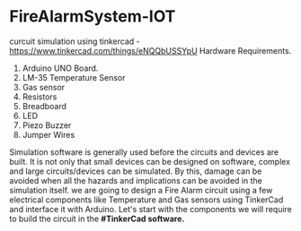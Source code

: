 # FireAlarmSystem-IOT
curcuit simulation using tinkercad -https://www.tinkercad.com/things/eNQQbUSSYpU
Hardware Requirements.
1.  Arduino UNO Board.
2.  LM-35 Temperature Sensor
3.   Gas sensor
4.    Resistors
5.  Breadboard
6.   LED
7.  Piezo Buzzer
8.  Jumper Wires
   
Simulation software is generally used before the circuits and devices are built. It is not only that small devices can be designed on software, complex and large circuits/devices can be simulated. By this, damage can be avoided when all the hazards and implications can be avoided in the simulation itself.
we are going to design a Fire Alarm circuit using a few electrical components like Temperature and  Gas sensors using TinkerCad and interface it with Arduino. Let's start with the components we will require to build the circuit in the **#TinkerCad software.**



